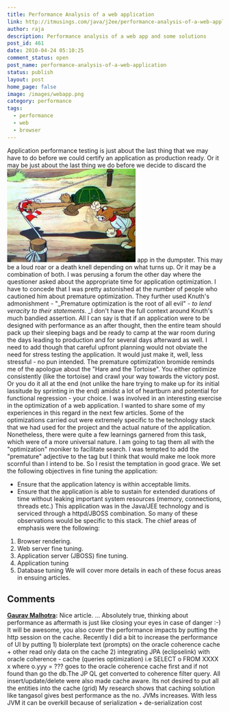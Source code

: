 ```yaml
---
title: Performance Analysis of a web application
link: http://itmusings.com/java/j2ee/performance-analysis-of-a-web-application
author: raja
description: Performance analysis of a web app and some solutions
post_id: 461
date: 2010-04-24 05:10:25
comment_status: open
post_name: performance-analysis-of-a-web-application
status: publish
layout: post
home_page: false
image: /images/webapp.png
category: performance
tags:
  - performance
  - web
  - browser
---
```

Application performance testing is just about the last thing that we may have to do before we could certify an application as production ready. Or it may be just about the last thing we do before we decide to discard the![](/images/2010/04/the-tortoise-and-the-hare.jpg) app in the dumpster. This may be a loud roar or a death knell depending on what turns up. Or it may be a combination of both. I was perusing a forum the other day where the questioner asked about the appropriate time for application optimization. I have to concede that I was pretty astonished at the number of people who cautioned him about premature optimization. They further used Knuth's admonishment - "_Premature optimization is the root of all evil" - _to lend veracity to their statements_. _I don't have the full context around Knuth's much bandied assertion. All I can say is that if an application were to be designed with performance as an after thought, then the entire team should pack up their sleeping bags and be ready to camp at the war room during the days leading to production and for several days afterward as well. I need to add though that careful upfront planning would not obviate the need for stress testing the application. It would just make it, well, less stressful - no pun intended. The premature optimization bromide reminds me of the apologue about the "Hare and the Tortoise". You either optimize consistently (like the tortoise) and crawl your way towards the victory post. Or you do it all at the end (not unlike the hare trying to make up for its initial lassitude by sprinting in the end) amidst a lot of heartburn and potential for functional regression - your choice. I was involved in an interesting exercise in the optimization of a web application. I wanted to share some of my experiences in this regard in the next few articles. Some of the optimizations carried out were extremely specific to the technology stack that we had used for the project and the actual nature of the application. Nonetheless, there were quite a few learnings garnered from this task, which were of a more universal nature. I am going to tag them all with the "optimization" moniker to facilitate search. I was tempted to add the "premature" adjective to the tag but I think that would make me look more scornful than I intend to be. So I resist the temptation in good grace. We set the following objectives in fine tuning the application:
* Ensure that the application latency is within acceptable limits.
* Ensure that the application is able to sustain for extended durations of time without leaking important system resources (memory, connections, threads etc.)
This application was in the Java/JEE technology and is serviced through a httpd/JBOSS combination. So many of these observations would be specific to this stack. The chief areas of emphasis were the following: 
1. Browser rendering.
2. Web server fine tuning.
3. Application server (JBOSS) fine tuning.
4. Application tuning
5. Database tuning
We will cover more details in each of these focus areas in ensuing articles.

## Comments

**[Gaurav Malhotra](#1749 "2010-04-25 13:50:01"):** Nice article. ... Absolutely true, thinking about performance as aftermath is just like closing your eyes in case of danger :-) It will be awesome, you also cover the performance impacts by putting the http session on the cache. Recently I did a bit to increase the performance of UI by putting 1) biolerplate text (prompts) on the oracle coherence cache + other read only data on the cache 2) integrating JPA (eclipselink) with oracle coherence - cache (queries optimization) i.e SELECT o FROM XXXX x where o.yyy = ??? goes to the oracle coherence cache first and if not found than go the db.The JP QL get converted to coherence filter query. All insert/update/delete were also made cache aware. Its not desired to put all the entities into the cache (grid) My research shows that caching solution like tangasol gives best performance as the no. JVMs increases. With less JVM it can be overkill because of serialization + de-serialization cost

